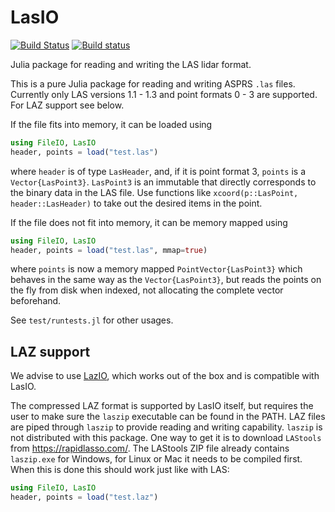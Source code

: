 # LasIO

[![Build Status](https://travis-ci.org/visr/LasIO.jl.svg?branch=master)](https://travis-ci.org/visr/LasIO.jl)
[![Build status](https://ci.appveyor.com/api/projects/status/github/visr/LasIO.jl?svg=true&branch=master)](https://ci.appveyor.com/project/visr/lasio-jl/branch/master)

Julia package for reading and writing the LAS lidar format.

This is a pure Julia package for reading and writing ASPRS `.las` files. Currently only LAS versions 1.1 - 1.3 and point formats 0 - 3 are supported. For LAZ support see below.

If the file fits into memory, it can be loaded using

```julia
using FileIO, LasIO
header, points = load("test.las")
```

where `header` is of type `LasHeader`, and, if it is point format 3, `points` is a `Vector{LasPoint3}`. `LasPoint3` is an immutable that directly corresponds to the binary data in the LAS file. Use functions like `xcoord(p::LasPoint, header::LasHeader)` to take out the desired items in the point.

If the file does not fit into memory, it can be memory mapped using

```julia
using FileIO, LasIO
header, points = load("test.las", mmap=true)
```

where `points` is now a memory mapped `PointVector{LasPoint3}` which behaves in the same way as the `Vector{LasPoint3}`, but reads the points on the fly from disk when indexed, not allocating the complete vector beforehand.

See `test/runtests.jl` for other usages.

## LAZ support
We advise to use [LazIO](https://github.com/evetion/LazIO.jl), which works out of the box and is compatible with LasIO.

The compressed LAZ format is supported by LasIO itself, but requires the user to make sure the `laszip` executable can be found in the PATH. LAZ files are piped through `laszip` to provide reading and writing capability. `laszip` is not distributed with this package. One way to get it is to download `LAStools` from https://rapidlasso.com/. The LAStools ZIP file already contains `laszip.exe` for Windows, for Linux or Mac it needs to be compiled first. When this is done this should work just like with LAS:

```julia
using FileIO, LasIO
header, points = load("test.laz")
```
